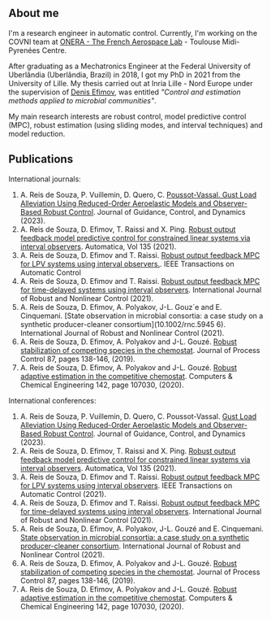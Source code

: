## About me

I'm a research engineer in automatic control. Currently, I'm working on the COVNI team at [ONERA - The French Aerospace Lab](https://www.onera.fr/fr) - Toulouse Midi-Pyrenées Centre.

After graduating as a Mechatronics Engineer at the Federal University of Uberlândia (Uberlândia, Brazil) in 2018, I got my PhD in 2021 from the University of Lille. My thesis carried out at Inria Lille - Nord Europe under the supervision of [Denis Efimov](http://researchers.lille.inria.fr/~efimov/), was entitled _"Control and estimation methods applied to microbial communities"_. 

My main research interests are robust control, model predictive control (MPC), robust estimation (using sliding modes, and interval techniques) and model reduction.

## Publications

International journals:

1. A. Reis de Souza, P. Vuillemin, D. Quero, C. [Poussot-Vassal. Gust Load Alleviation Using Reduced-Order Aeroelastic Models and Observer-Based Robust Control](https://doi.org/10.2514/1.G007153). Journal of Guidance, Control, and Dynamics (2023). 
2. A. Reis de Souza, D. Efimov, T. Raissi and X. Ping. [Robust output feedback model predictive control for constrained linear systems via interval observers](10.1016/j.automatica.2021.109951 ). Automatica, Vol 135 (2021).
3. A. Reis de Souza, D. Efimov and T. Raissi. [Robust output feedback MPC for LPV systems using interval observers.](10.1109/TAC.2021.3099449). IEEE Transactions on Automatic Control
4. A. Reis de Souza, D. Efimov and T. Raissi. [Robust output feedback MPC for time-delayed systems using interval observers](10.1002/rnc.5874). International Journal of Robust and Nonlinear Control (2021). 
5. A. Reis de Souza, D. Efimov, A. Polyakov, J-L. Gouz´e and E. Cinquemani. [State observation in microbial consortia: a case study on a synthetic producer-cleaner consortium](10.1002/rnc.5945 6). International Journal of Robust and Nonlinear Control (2021). 
6. A. Reis de Souza, D. Efimov, A. Polyakov and J-L. Gouzé. [Robust stabilization of competing species in the chemostat](10.1016/j.jprocont.2020.01.010 ). Journal of Process Control 87, pages 138-146, (2019). 
7. A. Reis de Souza, D. Efimov, A. Polyakov and J-L. Gouzé. [Robust adaptive estimation in the competitive chemostat](10.1016/j.compchemeng.2020.107030 ). Computers & Chemical Engineering 142, page 107030, (2020). 

International conferences:

1. A. Reis de Souza, P. Vuillemin, D. Quero, C. Poussot-Vassal. [Gust Load Alleviation Using Reduced-Order Aeroelastic Models and Observer-Based Robust Control](https://doi.org/10.2514/1.G007153 ). Journal of Guidance, Control, and Dynamics (2023). 
2. A. Reis de Souza, D. Efimov, T. Raissi and X. Ping. [Robust output feedback model predictive control for constrained linear systems via interval observers](10.1016/j.automatica.2021.109951). Automatica, Vol 135 (2021). 
3. A. Reis de Souza, D. Efimov and T. Raissi. [Robust output feedback MPC for LPV systems using interval observers](10.1109/TAC.2021.3099449 ). IEEE Transactions on Automatic Control (2021).
4. A. Reis de Souza, D. Efimov and T. Raissi. [Robust output feedback MPC for time-delayed systems using interval observers](10.1002/rnc.5874). International Journal of Robust and Nonlinear Control (2021).
5. A. Reis de Souza, D. Efimov, A. Polyakov, J-L. Gouzé and E. Cinquemani. [State observation in microbial consortia: a case study on a synthetic producer-cleaner consortium](10.1002/rnc.5945). International Journal of Robust and Nonlinear Control (2021).
6. A. Reis de Souza, D. Efimov, A. Polyakov and J-L. Gouzé. [Robust stabilization of competing species in the chemostat](10.1016/j.jprocont.2020.01.010). Journal of Process Control 87, pages 138-146, (2019). 
7. A. Reis de Souza, D. Efimov, A. Polyakov and J-L. Gouzé. [Robust adaptive estimation in the competitive chemostat](10.1016/j.compchemeng.2020.107030). Computers & Chemical Engineering 142, page 107030, (2020).  
